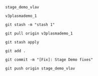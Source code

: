 ```text
stage_demo_vlav
```

```text
v3plasmademo_1
```

```text
git stash -m "stash 1"
```

```text
git pull origin v3plasmademo_1
```

```text
git stash apply
```

```text
git add .
```

```text
git commit -m "[Fix]: Stage Demo fixes"
```

```text
git push origin stage_demo_vlav
```
